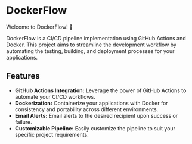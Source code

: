 # DockerFlow

Welcome to DockerFlow! 🚀

DockerFlow is a CI/CD pipeline implementation using GitHub Actions and Docker. This project aims to streamline the development workflow by automating the testing, building, and deployment processes for your applications.

## Features

- **GitHub Actions Integration:** Leverage the power of GitHub Actions to automate your CI/CD workflows.
- **Dockerization:** Containerize your applications with Docker for consistency and portability across different environments.
- **Email Alerts:** Email alerts to the desired recipient upon success or failure.
- **Customizable Pipeline:** Easily customize the pipeline to suit your specific project requirements.
